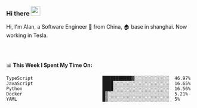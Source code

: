 ### Hi there <img src="https://media.giphy.com/media/hvRJCLFzcasrR4ia7z/giphy.gif" width="25px">

<!-- ![visitors](https://visitor-badge.glitch.me/badge?page_id=dislfyer.dislfyer) -->

Hi, I'm Alan, a Software Engineer 🚀 from China, 🏠 base in shanghai. Now working in Tesla.

<br/>
<br/>

📊 **This Week I Spent My Time On:**


<!--START_SECTION:waka-->

```text
TypeScript                          ███████████▓░░░░░░░░░░░░░  46.97%
JavaScript                          ████░░░░░░░░░░░░░░░░░░░░░  16.65%
Python                              ████░░░░░░░░░░░░░░░░░░░░░  16.56%
Docker                              █▒░░░░░░░░░░░░░░░░░░░░░░░  5.21%
YAML                                █▒░░░░░░░░░░░░░░░░░░░░░░░  5%
```

<!--END_SECTION:waka-->

<!--
**About Me:**
 -->
